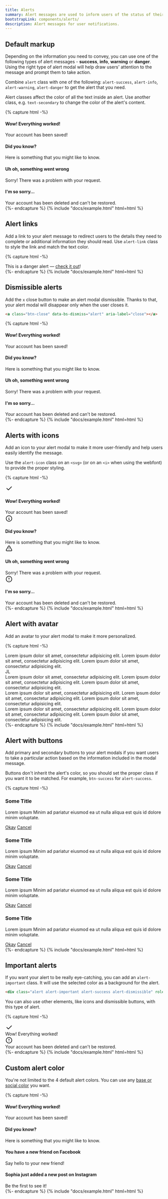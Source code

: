 ```yaml
---
title: Alerts
summary: Alert messages are used to inform users of the status of their action and help them solve any problems that might have occurred. Good design of alert modals is very important for the overall user experience of a website or app.
bootstrapLink: components/alerts/
description: Alert messages for user notifications.
---
```


## Default markup

Depending on the information you need to convey, you can use one of the following types of alert messages - **success**, **info**, **warning** or **danger**. Using the right type of alert modal will help draw users' attention to the message and prompt them to take action.

Combine `alert` class with one of the following: `alert-success`, `alert-info`, `alert-warning`, `alert-danger` to get the alert that you need.

Alert classes affect the color of all the text inside an alert. Use another class, e.g. `text-secondary` to change the color of the alert's content.

{% capture html -%}
<div class="alert alert-success" role="alert">
  <h4 class="alert-title">Wow! Everything worked!</h4>
  <div class="text-secondary">Your account has been saved!</div>
</div>
<div class="alert alert-info" role="alert">
  <h4 class="alert-title">Did you know?</h4>
  <div class="text-secondary">Here is something that you might like to know.</div>
</div>
<div class="alert alert-warning" role="alert">
  <h4 class="alert-title">Uh oh, something went wrong</h4>
  <div class="text-secondary">Sorry! There was a problem with your request.</div>
</div>
<div class="alert alert-danger" role="alert">
  <h4 class="alert-title">I'm so sorry&hellip;</h4>
  <div class="text-secondary">Your account has been deleted and can't be restored.</div>
</div>
{%- endcapture %}
{% include "docs/example.html" html=html %}

## Alert links

Add a link to your alert message to redirect users to the details they need to complete or additional information they should read. Use `alert-link` class to style the link and match the text color.

{% capture html -%}
<div class="alert alert-danger m-0">
  This is a danger alert — <a href="#" class="alert-link">check it out</a>!
</div>
{%- endcapture %}
{% include "docs/example.html" html=html %}

## Dismissible alerts

Add the `x` close button to make an alert modal dismissible. Thanks to that, your alert modal will disappear only when the user closes it.

```html
<a class="btn-close" data-bs-dismiss="alert" aria-label="close"></a>
```

{% capture html -%}
<div class="alert alert-success alert-dismissible" role="alert">
  <div>
    <h4 class="alert-title">Wow! Everything worked!</h4>
    <div class="text-secondary">Your account has been saved!</div>
  </div>
  <a class="btn-close" data-bs-dismiss="alert" aria-label="close"></a>
</div>
<div class="alert alert-info alert-dismissible" role="alert">
  <div>
    <h4 class="alert-title">Did you know?</h4>
    <div class="text-secondary">Here is something that you might like to know.</div>
  </div>
  <a class="btn-close" data-bs-dismiss="alert" aria-label="close"></a>
</div>
<div class="alert alert-warning alert-dismissible" role="alert">
  <div>
    <h4 class="alert-title">Uh oh, something went wrong</h4>
    <div class="text-secondary">Sorry! There was a problem with your request.</div>
  </div>
  <a class="btn-close" data-bs-dismiss="alert" aria-label="close"></a>
</div>
<div class="alert alert-danger alert-dismissible" role="alert">
  <div>
    <h4 class="alert-title">I'm so sorry&hellip;</h4>
    <div class="text-secondary">Your account has been deleted and can't be restored.</div>
  </div>
  <a class="btn-close" data-bs-dismiss="alert" aria-label="close"></a>
</div>
{%- endcapture %}
{% include "docs/example.html" html=html %}

## Alerts with icons

Add an icon to your alert modal to make it more user-friendly and help users easily identify the message.

Use the `alert-icon` class on an `<svg>` (or on an `<i>` when using the webfont) to provide the proper styling.

{% capture html -%}
<div class="alert alert-success" role="alert">
  <div class="d-flex">
    <div>
      <svg
        xmlns="http://www.w3.org/2000/svg"
        class="icon alert-icon"
        width="24"
        height="24"
        viewBox="0 0 24 24"
        stroke-width="2"
        stroke="currentColor"
        fill="none"
        stroke-linecap="round"
        stroke-linejoin="round"
      >
        <path stroke="none" d="M0 0h24v24H0z" fill="none" />
        <path d="M5 12l5 5l10 -10" />
      </svg>
    </div>
    <div>
      <h4 class="alert-title">Wow! Everything worked!</h4>
      <div class="text-secondary">Your account has been saved!</div>
    </div>
  </div>
</div>
<div class="alert alert-info" role="alert">
  <div class="d-flex">
    <div>
      <svg
        xmlns="http://www.w3.org/2000/svg"
        class="icon alert-icon"
        width="24"
        height="24"
        viewBox="0 0 24 24"
        stroke-width="2"
        stroke="currentColor"
        fill="none"
        stroke-linecap="round"
        stroke-linejoin="round"
      >
        <path stroke="none" d="M0 0h24v24H0z" fill="none" />
        <circle cx="12" cy="12" r="9" />
        <line x1="12" y1="8" x2="12.01" y2="8" />
        <polyline points="11 12 12 12 12 16 13 16" />
      </svg>
    </div>
    <div>
      <h4 class="alert-title">Did you know?</h4>
      <div class="text-secondary">Here is something that you might like to know.</div>
    </div>
  </div>
</div>
<div class="alert alert-warning" role="alert">
  <div class="d-flex">
    <div>
      <svg
        xmlns="http://www.w3.org/2000/svg"
        class="icon alert-icon"
        width="24"
        height="24"
        viewBox="0 0 24 24"
        stroke-width="2"
        stroke="currentColor"
        fill="none"
        stroke-linecap="round"
        stroke-linejoin="round"
      >
        <path stroke="none" d="M0 0h24v24H0z" fill="none" />
        <path d="M12 9v2m0 4v.01" />
        <path
          d="M5 19h14a2 2 0 0 0 1.84 -2.75l-7.1 -12.25a2 2 0 0 0 -3.5 0l-7.1 12.25a2 2 0 0 0 1.75 2.75"
        />
      </svg>
    </div>
    <div>
      <h4 class="alert-title">Uh oh, something went wrong</h4>
      <div class="text-secondary">Sorry! There was a problem with your request.</div>
    </div>
  </div>
</div>
<div class="alert alert-danger" role="alert">
  <div class="d-flex">
    <div>
      <svg
        xmlns="http://www.w3.org/2000/svg"
        class="icon alert-icon"
        width="24"
        height="24"
        viewBox="0 0 24 24"
        stroke-width="2"
        stroke="currentColor"
        fill="none"
        stroke-linecap="round"
        stroke-linejoin="round"
      >
        <path stroke="none" d="M0 0h24v24H0z" fill="none" />
        <circle cx="12" cy="12" r="9" />
        <line x1="12" y1="8" x2="12" y2="12" />
        <line x1="12" y1="16" x2="12.01" y2="16" />
      </svg>
    </div>
    <div>
      <h4 class="alert-title">I'm so sorry&hellip;</h4>
      <div class="text-secondary">Your account has been deleted and can't be restored.</div>
    </div>
  </div>
</div>
{%- endcapture %}
{% include "docs/example.html" html=html %}

## Alert with avatar

Add an avatar to your alert modal to make it more personalized.

{% capture html -%}
<div class="alert alert-success" role="alert">
  <div class="d-flex">
    <div>
      <span
        class="avatar me-3"
        style="background-image: url(/static/samples/avatars/039m.jpg)"
      ></span>
    </div>
    <div>
      Lorem ipsum dolor sit amet, consectetur adipisicing elit. Lorem ipsum dolor sit amet,
      consectetur adipisicing elit. Lorem ipsum dolor sit amet, consectetur adipisicing elit.
    </div>
  </div>
</div>
<div class="alert alert-info" role="alert">
  <div class="d-flex">
    <div>
      <span class="avatar me-3">JL</span>
    </div>
    <div>
      Lorem ipsum dolor sit amet, consectetur adipisicing elit. Lorem ipsum dolor sit amet,
      consectetur adipisicing elit. Lorem ipsum dolor sit amet, consectetur adipisicing elit.
    </div>
  </div>
</div>
<div class="alert alert-warning" role="alert">
  <div class="d-flex">
    <div>
      <span
        class="avatar me-3"
        style="background-image: url(/static/samples/avatars/035f.jpg)"
      ></span>
    </div>
    <div>
      Lorem ipsum dolor sit amet, consectetur adipisicing elit. Lorem ipsum dolor sit amet,
      consectetur adipisicing elit. Lorem ipsum dolor sit amet, consectetur adipisicing elit.
    </div>
  </div>
</div>
<div class="alert alert-danger" role="alert">
  <div class="d-flex">
    <div>
      <span
        class="avatar me-3"
        style="background-image: url(/static/samples/avatars/056f.jpg)"
      ></span>
    </div>
    <div>
      Lorem ipsum dolor sit amet, consectetur adipisicing elit. Lorem ipsum dolor sit amet,
      consectetur adipisicing elit. Lorem ipsum dolor sit amet, consectetur adipisicing elit.
    </div>
  </div>
</div>
{%- endcapture %}
{% include "docs/example.html" html=html %}

## Alert with buttons

Add primary and secondary buttons to your alert modals if you want users to take a particular action based on the information included in the modal message.

Buttons don't inherit the alert's color, so you should set the proper class if you want it to be matched. For example, `btn-success` for `alert-success`.

{% capture html -%}
<div class="alert alert-success alert-dismissible" role="alert">
  <h3 class="mb-1">Some Title</h3>
  <p class="text-secondary">
    Lorem ipsum Minim ad pariatur eiusmod ea ut nulla aliqua est quis id dolore minim voluptate.
  </p>
  <div class="btn-list">
    <a href="#" class="btn btn-success">Okay</a>
    <a href="#" class="btn">Cancel</a>
  </div>
  <a class="btn-close" data-bs-dismiss="alert" aria-label="close"></a>
</div>
<div class="alert alert-info alert-dismissible" role="alert">
  <h3 class="mb-1">Some Title</h3>
  <p class="text-secondary">
    Lorem ipsum Minim ad pariatur eiusmod ea ut nulla aliqua est quis id dolore minim voluptate.
  </p>
  <div class="btn-list">
    <a href="#" class="btn btn-info">Okay</a>
    <a href="#" class="btn">Cancel</a>
  </div>
  <a class="btn-close" data-bs-dismiss="alert" aria-label="close"></a>
</div>
<div class="alert alert-warning alert-dismissible" role="alert">
  <h3 class="mb-1">Some Title</h3>
  <p class="text-secondary">
    Lorem ipsum Minim ad pariatur eiusmod ea ut nulla aliqua est quis id dolore minim voluptate.
  </p>
  <div class="btn-list">
    <a href="#" class="btn btn-warning">Okay</a>
    <a href="#" class="btn">Cancel</a>
  </div>
  <a class="btn-close" data-bs-dismiss="alert" aria-label="close"></a>
</div>
<div class="alert alert-danger alert-dismissible" role="alert">
  <h3 class="mb-1">Some Title</h3>
  <p class="text-secondary">
    Lorem ipsum Minim ad pariatur eiusmod ea ut nulla aliqua est quis id dolore minim voluptate.
  </p>
  <div class="btn-list">
    <a href="#" class="btn btn-danger">Okay</a>
    <a href="#" class="btn">Cancel</a>
  </div>
  <a class="btn-close" data-bs-dismiss="alert" aria-label="close"></a>
</div>
{%- endcapture %}
{% include "docs/example.html" html=html %}

## Important alerts

If you want your alert to be really eye-catching, you can add an `alert-important` class. It will use the selected color as a background for the alert.

```html
<div class="alert alert-important alert-success alert-dismissible" role="alert">...</div>
```

You can also use other elements, like icons and dismissible buttons, with this type of alert.

{% capture html -%}
<div class="alert alert-important alert-success alert-dismissible" role="alert">
  <div class="d-flex">
    <div>
      <svg
        xmlns="http://www.w3.org/2000/svg"
        class="icon alert-icon"
        width="24"
        height="24"
        viewBox="0 0 24 24"
        stroke-width="2"
        stroke="currentColor"
        fill="none"
        stroke-linecap="round"
        stroke-linejoin="round"
      >
        <path stroke="none" d="M0 0h24v24H0z" fill="none"></path>
        <path d="M5 12l5 5l10 -10"></path>
      </svg>
    </div>
    <div>Wow! Everything worked!</div>
  </div>
  <a class="btn-close btn-close-white" data-bs-dismiss="alert" aria-label="close"></a>
</div>
<div class="alert alert-important alert-danger alert-dismissible" role="alert">
  <div class="d-flex">
    <div>
      <svg
        xmlns="http://www.w3.org/2000/svg"
        class="icon alert-icon"
        width="24"
        height="24"
        viewBox="0 0 24 24"
        stroke-width="2"
        stroke="currentColor"
        fill="none"
        stroke-linecap="round"
        stroke-linejoin="round"
      >
        <path stroke="none" d="M0 0h24v24H0z" fill="none" />
        <circle cx="12" cy="12" r="9" />
        <line x1="12" y1="8" x2="12" y2="12" />
        <line x1="12" y1="16" x2="12.01" y2="16" />
      </svg>
    </div>
    <div>Your account has been deleted and can't be restored.</div>
  </div>
  <a class="btn-close btn-close-white" data-bs-dismiss="alert" aria-label="close"></a>
</div>
{%- endcapture %}
{% include "docs/example.html" html=html %}

## Custom alert color

You're not limited to the 4 default alert colors. You can use any [base or social color](../base/colors) you want.

{% capture html -%}
<div class="alert alert-lime" role="alert">
  <h4 class="alert-title">Wow! Everything worked!</h4>
  <div class="text-secondary">Your account has been saved!</div>
</div>
<div class="alert alert-cyan" role="alert">
  <h4 class="alert-title">Did you know?</h4>
  <div class="text-secondary">Here is something that you might like to know.</div>
</div>
<div class="alert alert-facebook" role="alert">
  <h4 class="alert-title">You have a new friend on Facebook</h4>
  <div class="text-secondary">Say hello to your new friend!</div>
</div>
<div class="alert alert-instagram alert-dismissible alert-important" role="alert">
  <div class="d-flex">
    <div>
      <span
        class="avatar me-3"
        style="background-image: url(/static/samples/avatars/035f.jpg)"
      ></span>
    </div>
    <div>
      <h4 class="alert-title">Sophia just added a new post on Instagram</h4>
      <div>Be the first to see it!</div>
    </div>
  </div>
  <a class="btn-close" data-bs-dismiss="alert" aria-label="close"></a>
</div>
{%- endcapture %}
{% include "docs/example.html" html=html %}
